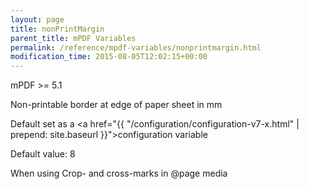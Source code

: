 ```yaml
---
layout: page
title: nonPrintMargin
parent_title: mPDF Variables
permalink: /reference/mpdf-variables/nonprintmargin.html
modification_time: 2015-08-05T12:02:15+00:00
---
```


mPDF >= 5.1

Non-printable border at edge of paper sheet in mm

Default set as a <a href="{{ "/configuration/configuration-v7-x.html" | prepend: site.baseurl }}">configuration variable</a>

Default value: 8

When using Crop- and cross-marks in @page media

